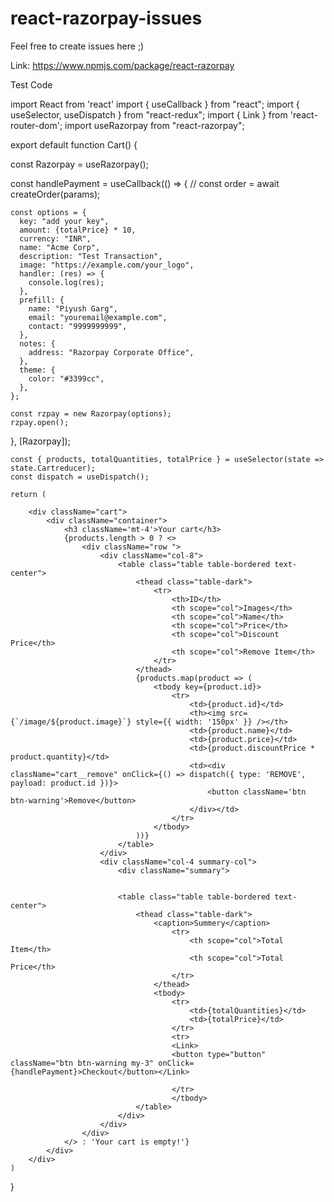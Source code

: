 # react-razorpay-issues

Feel free to create issues here ;)

Link: https://www.npmjs.com/package/react-razorpay


Test Code


import React from 'react'
import { useCallback } from "react";
import { useSelector, useDispatch } from "react-redux";
import { Link } from 'react-router-dom';
import useRazorpay from "react-razorpay";


export default function Cart() {
   
const Razorpay = useRazorpay();

  const handlePayment = useCallback(() => {
    // const order = await createOrder(params);

    const options = {
      key: "add your key",
      amount: {totalPrice} * 10,
      currency: "INR",
      name: "Acme Corp",
      description: "Test Transaction",
      image: "https://example.com/your_logo",
      handler: (res) => {
        console.log(res);
      },
      prefill: {
        name: "Piyush Garg",
        email: "youremail@example.com",
        contact: "9999999999",
      },
      notes: {
        address: "Razorpay Corporate Office",
      },
      theme: {
        color: "#3399cc",
      },
    };

    const rzpay = new Razorpay(options);
    rzpay.open();
  }, [Razorpay]);

    const { products, totalQuantities, totalPrice } = useSelector(state => state.Cartreducer);
    const dispatch = useDispatch();

    return (

        <div className="cart">
            <div className="container">
                <h3 className='mt-4'>Your cart</h3>
                {products.length > 0 ? <>
                    <div className="row ">
                        <div className="col-8">
                            <table class="table table-bordered text-center">
                                <thead class="table-dark">
                                    <tr>
                                        <th>ID</th>
                                        <th scope="col">Images</th>
                                        <th scope="col">Name</th>
                                        <th scope="col">Price</th>
                                        <th scope="col">Discount Price</th>
                                        <th scope="col">Remove Item</th>
                                    </tr>
                                </thead>
                                {products.map(product => (
                                    <tbody key={product.id}>
                                        <tr>
                                            <td>{product.id}</td>
                                            <th><img src={`/image/${product.image}`} style={{ width: '150px' }} /></th>
                                            <td>{product.name}</td>
                                            <td>{product.price}</td>
                                            <td>{product.discountPrice * product.quantity}</td>
                                            <td><div className="cart__remove" onClick={() => dispatch({ type: 'REMOVE', payload: product.id })}>
                                                <button className='btn btn-warning'>Remove</button>
                                            </div></td>
                                        </tr>
                                    </tbody>
                                ))}
                            </table>
                        </div>
                        <div className="col-4 summary-col">
                            <div className="summary">


                            <table class="table table-bordered text-center">
                                <thead class="table-dark">
                                    <caption>Summery</caption>
                                        <tr> 
                                            <th scope="col">Total Item</th>
                                            <th scope="col">Total Price</th>
                                        </tr>
                                    </thead>
                                    <tbody>
                                        <tr>
                                            <td>{totalQuantities}</td>
                                            <td>{totalPrice}</td>
                                        </tr>
                                        <tr>
                                        <Link>
                                        <button type="button" className="btn btn-warning my-3" onClick={handlePayment}>Checkout</button></Link>
                                    
                                        </tr>
                                        </tbody>
                                </table>
                            </div>
                        </div>
                    </div>
                </> : 'Your cart is empty!'}
            </div>
        </div>
    )
}
